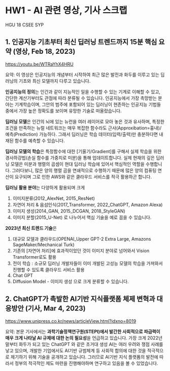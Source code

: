 # HW1 - AI 관련 영상, 기사 스크랩
HGU 18 CSEE SYP

## 1. 인공지능 기초부터 최신 딥러닝 트렌드까지 15분 핵심 요약 (영상, Feb 18, 2023)

https://youtu.be/WTRaYhX4HRU

요약: 이 영상은 인공지능의 개념부터 시작하여 최근 많은 발전과 화두를 이루고 있는 딥러닝의 기초와 최신 모델까지 다루고 있습니다.

 **인공지능의 정의**는 인간과 같이 지능적인 일을 수행할 수 있는 기계로 이해할 수 있고, 간단한 계산기부터도 관점에 따라 분류될 수 있습니다. 인공지능에서 가장 촉망받는 분야는 기계학습이며, 그안의 범주에 포함되어 있는 딥러닝이 현존하는 인공지능 기법들 중에서 가장 높은 정확도를 보이며 유망한 기술로 떠올랐습니다.
 
 **딥러닝 모델**은 인간의 뇌에 있는 뉴런을 여러 레이어로 모아 놓은 것과 유사하며, 특정한 조건을 만족하는 뉴럴 네트워크는 매우 복잡한 함수라도 근사(Approxibation=흉내)/예측(Prediction) 가능하다. 그래서 딥러닝은 학습 데이터(입력/출력)만 충분하다면 내재된 함수를 예측할 수 있습니다.
 
 **딥러닝 모델의 학습**은 특정함수에 대한 [기울기/Gradient]를 구해서 실제 학습을 위한 경사하강법(손실 함수를 가중치로 미분)을 통해 업데이트합니다.
실제 현재의 깊은 딥러닝 모델은 미분과 행렬의 곱셈이 현대 딥러닝 학습에 있어서 핵심적인 역할을 수행합니다. 그러다보니, 많은 양의 행렬 곱을 연쇄적으로 수행하기 때문에 많은 양의 컴퓨팅 연산이 요구되며 그로 인한 AWS와 같은 클라우드 서비스를 적극 활용하곤 합니다.

 **딥러닝 활용 분야**는 다양하게 활용되며 크게 
 1) 이미지분류(2012_AlexNet, 2015_ResNet) 
 2) 자연어 처리 & 음섬인식(2017_Transformer, 2022_ChatGPT, Amazon Alexa) 
 3) 이미지 생성(2014_GAN, 2015_DCGAN, 2018_StyleGAN) 
 4) 이미지 분할(2015_U-Net) 
 로 나누어서 핵심 기술을 예로 꼽을 수 있습니다.
 
 **2023년 최신 트렌드 기술**은 
 1) 대규모 모델과 클라우드(OPENAI_Upper GPT-2 Extra Large, Amazons SageMaker/Mechanical Turk) 
 2) 기존의 [자연어 처리]에 효과적이었던 것이 이미지 분야로 넘어와서 Vision Transformer로도 활용
 3) 전이 학습 : 소규모 딥러닝 개발자들이 이미 개발된 고성능 모델의 학습을 가져와서 진행할 수 있도록 클라우드 서비스 활용
 4) Chat GPT
 5) Diffusion Model - 이미지 생성
 으로 크게 분류할 수 있습니다.

## 2. ChatGPT가 촉발한 AI기반 지식플랫폼 체제 변혁과 대응방안 (기사, Mar 4, 2023)

https://www.unipress.co.kr/news/articleView.html?idxno=8019

요약: 본문 기사에서는 **과학기술정책연구원(STEPI)에서 발간한 사회적으로 파급력이 매우 크게 나타날 AI 규제에 대한 논의 필요성**을 언급하고 있습니다. 가장 크게 2022년말부터 화두가 되고 있는 ChatGPT 와 같은 초거대 생성 AI는 여러 우려와 쟁점 사례를 낳고 있으며, 개발한 기업에서도 AI기반 규범체계 등 사회적 합의에 대한 것을 적극적으로 제기하기 위해 기술을 공개하고 있습니다.
그러므로 AI기반 지식 플랫폼의 발전에 따라서 정부의 적극적인 제도 마련을 진행해야하며 연구하고 있음을 볼 수 있었습니다.

